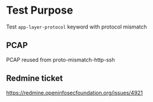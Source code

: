 # Test Purpose

Test `app-layer-protocol` keyword with protocol mismatch

## PCAP

PCAP reused from proto-mismatch-http-ssh

## Redmine ticket

https://redmine.openinfosecfoundation.org/issues/4921
